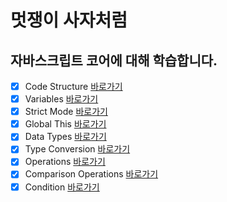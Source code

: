 # 멋쟁이 사자처럼
## 자바스크립트 코어에 대해 학습합니다.

- [x] Code Structure [바로가기](https://github.com/Majesty-jun/core_javascript/blob/01.core/client/chapter/core/01.codeStructure.js)
- [x] Variables [바로가기](https://github.com/Majesty-jun/core_javascript/blob/01.core/client/chapter/core/02.variable.js)
- [x] Strict Mode [바로가기](https://github.com/Majesty-jun/core_javascript/blob/01.core/client/chapter/core/03.strictMode.js)
- [x] Global This [바로가기](https://github.com/Majesty-jun/core_javascript/blob/01.core/client/chapter/core/04.globalThis.js)
- [x] Data Types [바로가기](https://github.com/Majesty-jun/core_javascript/blob/01.core/client/chapter/core/05.dataType.js)
- [x] Type Conversion [바로가기](https://github.com/Majesty-jun/core_javascript/blob/01.core/client/chapter/core/06.typeConversion.js)
- [x] Operations [바로가기](https://github.com/Majesty-jun/core_javascript/blob/01.core/client/chapter/core/07-1.operations.js)
- [x] Comparison Operations [바로가기](https://github.com/Majesty-jun/core_javascript/blob/01.core/client/chapter/core/07-2.operations.js)
- [x] Condition [바로가기](https://github.com/Majesty-jun/core_javascript/blob/01.core/client/chapter/core/08-1.condition.js)
